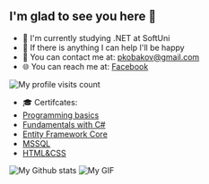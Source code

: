 ## I'm glad to see you here :wave: 

- :microscope: I'm currently studying .NET at SoftUni            
- :muscle: If there is anything I can help I'll be happy                                           
- :e-mail: You can contact me at: pkobakov@gmail.com
- 🌐 You can reach me at: [Facebook](https://www.facebook.com/petar.kobakov.5)

![My profile visits count](https://komarev.com/ghpvc/?username=pkobakov&color=blue)

- 🎓 Certifcates:
-  [Programming basics](https://softuni.bg/certificates/details/109780/1a7a222c)
-  [Fundamentals with C#](https://softuni.bg/certificates/details/86146/0661048c)
-  [Entity Framework Core](https://softuni.bg/certificates/details/102698/a23a76bb)
-  [MSSQL](https://softuni.bg/certificates/details/158016/19683375)
-  [HTML&CSS](https://softuni.bg/certificates/details/127639/f373ece8)


![My Github stats](https://github-readme-stats.vercel.app/api?username=pkobakov&show_icons=true&theme=prussian)
![My GIF](https://media.giphy.com/media/qgQUggAC3Pfv687qPC/giphy.gif)


